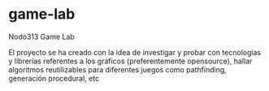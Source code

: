# game-lab

Nodo313 Game Lab

El proyecto se ha creado con la idea de investigar
y probar con tecnologías y librerías referentes a
los gráficos (preferentemente opensource), hallar
algoritmos reutilizables para diferentes juegos
como pathfinding, generación procedural, etc
